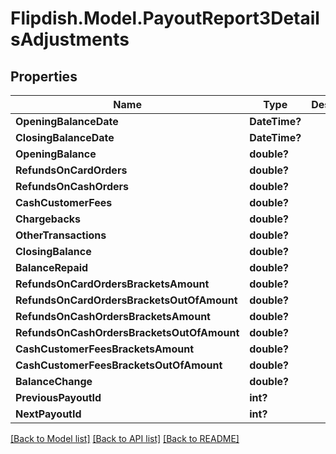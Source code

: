 # Flipdish.Model.PayoutReport3DetailsAdjustments
## Properties

Name | Type | Description | Notes
------------ | ------------- | ------------- | -------------
**OpeningBalanceDate** | **DateTime?** |  | [optional] 
**ClosingBalanceDate** | **DateTime?** |  | [optional] 
**OpeningBalance** | **double?** |  | [optional] 
**RefundsOnCardOrders** | **double?** |  | [optional] 
**RefundsOnCashOrders** | **double?** |  | [optional] 
**CashCustomerFees** | **double?** |  | [optional] 
**Chargebacks** | **double?** |  | [optional] 
**OtherTransactions** | **double?** |  | [optional] 
**ClosingBalance** | **double?** |  | [optional] 
**BalanceRepaid** | **double?** |  | [optional] 
**RefundsOnCardOrdersBracketsAmount** | **double?** |  | [optional] 
**RefundsOnCardOrdersBracketsOutOfAmount** | **double?** |  | [optional] 
**RefundsOnCashOrdersBracketsAmount** | **double?** |  | [optional] 
**RefundsOnCashOrdersBracketsOutOfAmount** | **double?** |  | [optional] 
**CashCustomerFeesBracketsAmount** | **double?** |  | [optional] 
**CashCustomerFeesBracketsOutOfAmount** | **double?** |  | [optional] 
**BalanceChange** | **double?** |  | [optional] 
**PreviousPayoutId** | **int?** |  | [optional] 
**NextPayoutId** | **int?** |  | [optional] 

[[Back to Model list]](../README.md#documentation-for-models) [[Back to API list]](../README.md#documentation-for-api-endpoints) [[Back to README]](../README.md)

